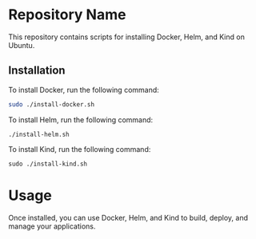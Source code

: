 # Repository Name

This repository contains scripts for installing Docker, Helm, and Kind on Ubuntu.

## Installation

To install Docker, run the following command:

```bash
sudo ./install-docker.sh
```
To install Helm, run the following command:
```
./install-helm.sh
```
To install Kind, run the following command:
```
sudo ./install-kind.sh
```

# Usage
Once installed, you can use Docker, Helm, and Kind to build, deploy, and manage your applications.
